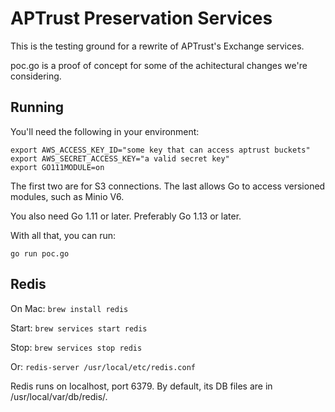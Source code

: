# APTrust Preservation Services

This is the testing ground for a rewrite of APTrust's Exchange services.

poc.go is a proof of concept for some of the achitectural changes we're
considering.

## Running

You'll need the following in your environment:

```
export AWS_ACCESS_KEY_ID="some key that can access aptrust buckets"
export AWS_SECRET_ACCESS_KEY="a valid secret key"
export GO111MODULE=on
```

The first two are for S3 connections. The last allows Go to access versioned
modules, such as Minio V6.

You also need Go 1.11 or later. Preferably Go 1.13 or later.

With all that, you can run:

`go run poc.go`


## Redis

On Mac: `brew install redis`

Start: `brew services start redis`

Stop: `brew services stop redis`

Or: `redis-server /usr/local/etc/redis.conf`

Redis runs on localhost, port 6379. By default, its DB files are in
/usr/local/var/db/redis/.
